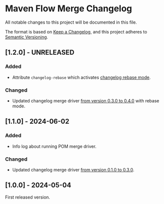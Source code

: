 # Maven Flow Merge Changelog

All notable changes to this project will be documented in this file.

The format is based on [Keep a Changelog](https://keepachangelog.com/en/1.1.0/),
and this project adheres to [Semantic Versioning](https://semver.org/spec/v2.0.0.html).

## [1.2.0] - UNRELEASED

### Added

- Attribute `changelog-rebase` which activates [changelog rebase mode](https://github.com/maven-flow/changelog-merge-driver/tree/main?tab=readme-ov-file#how-it-works-rebase-mode).

### Changed

- Updated changelog merge driver [from version 0.3.0 to 0.4.0](https://github.com/maven-flow/changelog-merge-driver/blob/main/CHANGELOG.md#040---2024-07-13) with rebase mode.

## [1.1.0] - 2024-06-02

### Added

- Info log about running POM merge driver.

### Changed

- Updated changelog merge driver [from version 0.1.0 to 0.3.0](https://github.com/maven-flow/changelog-merge-driver/blob/main/CHANGELOG.md#030---2024-05-26).

## [1.0.0] - 2024-05-04

First released version.
